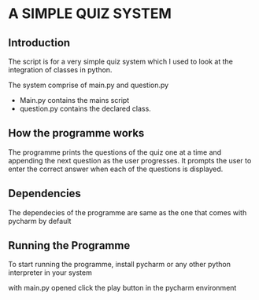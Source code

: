 # A SIMPLE QUIZ SYSTEM

## Introduction
The script is for a very simple quiz system which I used to look at the integration of classes
in python.

The system comprise of main.py and question.py

*  Main.py contains the mains script 
*  question.py contains the declared class.

##  How the programme works
The programme prints the questions of the quiz one at a time and appending the next question
as the user progresses. It prompts the user to enter the correct answer when each of the questions
is displayed.

## Dependencies
The dependecies of the programme are same as the one that comes with pycharm by default

## Running the Programme
To start running the programme, install pycharm or any other python interpreter in your system

with main.py opened click the play button in the pycharm environment